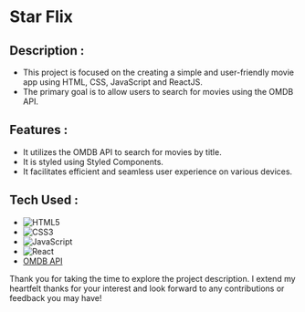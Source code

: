 # Star Flix

## Description :

- This project is focused on the creating a simple and user-friendly movie app using HTML, CSS, JavaScript and ReactJS.
- The primary goal is to allow users to search for movies using the OMDB API.

## Features :

- It utilizes the OMDB API to search for movies by title.
- It is styled using Styled Components.
- It facilitates efficient and seamless user experience on various devices.

## Tech Used :

- ![HTML5](https://img.shields.io/badge/html5-%23E34F26.svg?style=for-the-badge&logo=html5&logoColor=white)
- ![CSS3](https://img.shields.io/badge/css3-%231572B6.svg?style=for-the-badge&logo=css3&logoColor=white)
- ![JavaScript](https://img.shields.io/badge/javascript-%23323330.svg?style=for-the-badge&logo=javascript&logoColor=%23F7DF1E)
- ![React](https://img.shields.io/badge/react-%2320232a.svg?style=for-the-badge&logo=react&logoColor=%2361DAFB)
- [OMDB API](https://www.omdbapi.com/)




Thank you for taking the time to explore the project description. I extend my heartfelt thanks for your interest and look forward to any contributions or feedback you may have!
